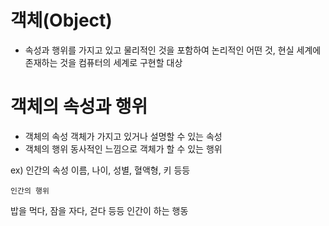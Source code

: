 # 객체(Object)

- 속성과 행위를 가지고 있고 물리적인 것을 포함하여 논리적인 어떤 것, 현실 세계에 존재하는 것을 컴퓨터의 세계로 구현할 대상

# 객체의 속성과 행위

- 객체의 속성
객체가 가지고 있거나 설명할 수 있는 속성
- 객체의 행위
동사적인 느낌으로 객체가 할 수 있는 행위

ex) 인간의 속성
이름, 나이, 성별, 혈액형, 키 등등

    인간의 행위
밥을 먹다, 잠을 자다, 걷다 등등 인간이 하는 행동